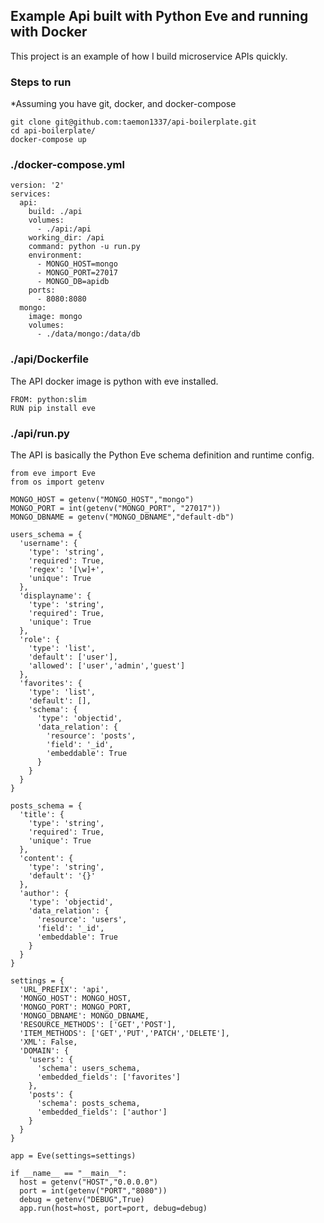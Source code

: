## Example Api built with Python Eve and running with Docker

This project is an example of how I build microservice APIs quickly.

### Steps to run
*Assuming you have git, docker, and docker-compose
```
git clone git@github.com:taemon1337/api-boilerplate.git
cd api-boilerplate/
docker-compose up
```

### ./docker-compose.yml
```
version: '2'
services:
  api:
    build: ./api
    volumes:
      - ./api:/api
    working_dir: /api
    command: python -u run.py
    environment:
      - MONGO_HOST=mongo
      - MONGO_PORT=27017
      - MONGO_DB=apidb
    ports:
      - 8080:8080
  mongo:
    image: mongo
    volumes:
      - ./data/mongo:/data/db
```

### ./api/Dockerfile
The API docker image is python with eve installed.
```
FROM: python:slim
RUN pip install eve
```

### ./api/run.py
The API is basically the Python Eve schema definition and runtime config.

```
from eve import Eve
from os import getenv

MONGO_HOST = getenv("MONGO_HOST","mongo")
MONGO_PORT = int(getenv("MONGO_PORT", "27017"))
MONGO_DBNAME = getenv("MONGO_DBNAME","default-db")

users_schema = {
  'username': {
    'type': 'string',
    'required': True,
    'regex': '[\w]+',
    'unique': True
  },
  'displayname': {
    'type': 'string',
    'required': True,
    'unique': True
  },
  'role': {
    'type': 'list',
    'default': ['user'],
    'allowed': ['user','admin','guest']
  },
  'favorites': {
    'type': 'list',
    'default': [],
    'schema': {
      'type': 'objectid',
      'data_relation': {
        'resource': 'posts',
        'field': '_id',
        'embeddable': True
      }
    }
  }
}

posts_schema = {
  'title': {
    'type': 'string',
    'required': True,
    'unique': True
  },
  'content': {
    'type': 'string',
    'default': '{}'
  },
  'author': {
    'type': 'objectid',
    'data_relation': {
      'resource': 'users',
      'field': '_id',
      'embeddable': True
    }
  }
}

settings = {
  'URL_PREFIX': 'api',
  'MONGO_HOST': MONGO_HOST,
  'MONGO_PORT': MONGO_PORT,
  'MONGO_DBNAME': MONGO_DBNAME,
  'RESOURCE_METHODS': ['GET','POST'],
  'ITEM_METHODS': ['GET','PUT','PATCH','DELETE'],
  'XML': False,
  'DOMAIN': {
    'users': {
      'schema': users_schema,
      'embedded_fields': ['favorites']
    },
    'posts': {
      'schema': posts_schema,
      'embedded_fields': ['author']
    }
  }
}

app = Eve(settings=settings)

if __name__ == "__main__":
  host = getenv("HOST","0.0.0.0")
  port = int(getenv("PORT","8080"))
  debug = getenv("DEBUG",True)
  app.run(host=host, port=port, debug=debug)
```
